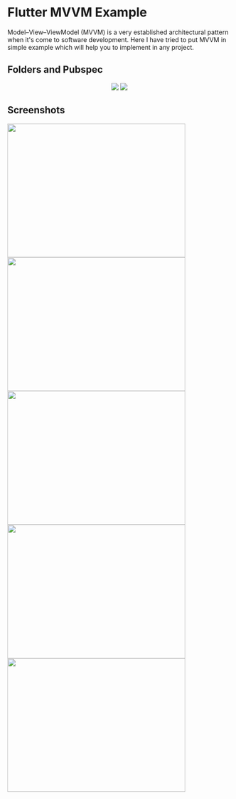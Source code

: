 # Flutter MVVM Example

Model–View–ViewModel (MVVM) is a very established architectural pattern when it's come to software development. Here I have tried to put MVVM in simple example which will help you to implement in any project. 


## Folders and Pubspec

<div align="center">
  <img src="https://github.com/EmreToklu00/flutter_mvvm_example/blob/main/github/lib.png">
  <img src="https://github.com/EmreToklu00/flutter_mvvm_example/blob/main/github/pubspec.png">
</div>

## Screenshots

<img src="https://github.com/EmreToklu00/flutter_mvvm_example/blob/main/github/screen_1.png" width="400" height="300">
<img src="https://github.com/EmreToklu00/flutter_mvvm_example/blob/main/github/screen_1_1.png" width="400" height="300">
<img src="https://github.com/EmreToklu00/flutter_mvvm_example/blob/main/github/screen_2.png" width="400" height="300">
<img src="https://github.com/EmreToklu00/flutter_mvvm_example/blob/main/github/screen_1_2.png" width="400" height="300">
<img src="https://github.com/EmreToklu00/flutter_mvvm_example/blob/main/github/screen_dark.png" width="400" height="300">
